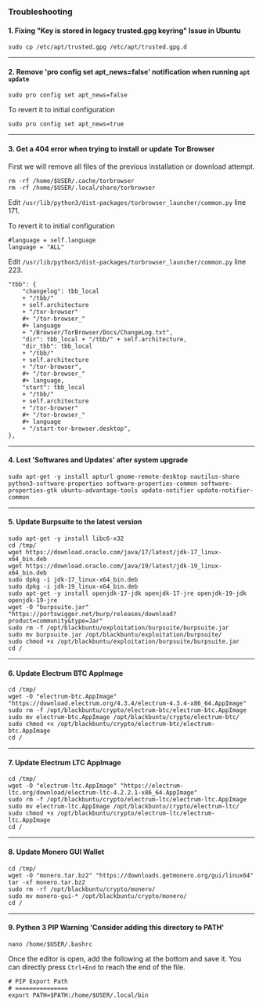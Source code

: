 ### Troubleshooting

#### 1. Fixing "Key is stored in legacy trusted.gpg keyring" Issue in Ubuntu

```shell
sudo cp /etc/apt/trusted.gpg /etc/apt/trusted.gpg.d
```

* * *

#### 2. Remove 'pro config set apt_news=false' notification when running `apt update`

```shell
sudo pro config set apt_news=false
```

To revert it to initial configuration

```shell
sudo pro config set apt_news=true
```

* * *

#### 3. Get a 404 error when trying to install or update Tor Browser

First we will remove all files of the previous installation or download attempt.

```shell
rm -rf /home/$USER/.cache/torbrowser
rm -rf /home/$USER/.local/share/torbrowser
```

Edit `/usr/lib/python3/dist-packages/torbrowser_launcher/common.py` line 171.

To revert it to initial configuration

```
#language = self.language
language = "ALL"
```

Edit `/usr/lib/python3/dist-packages/torbrowser_launcher/common.py` line 223.

```
"tbb": {
    "changelog": tbb_local
    + "/tbb/"
    + self.architecture
    + "/tor-browser"
    #+ "/tor-browser_"
    #+ language
    + "/Browser/TorBrowser/Docs/ChangeLog.txt",
    "dir": tbb_local + "/tbb/" + self.architecture,
    "dir_tbb": tbb_local
    + "/tbb/"
    + self.architecture
    + "/tor-browser",
    #+ "/tor-browser_"
    #+ language,
    "start": tbb_local
    + "/tbb/"
    + self.architecture
    + "/tor-browser"
    #+ "/tor-browser_"
    #+ language
    + "/start-tor-browser.desktop",
},
```

* * *

#### 4. Lost 'Softwares and Updates' after system upgrade

```shell
sudo apt-get -y install apturl gnome-remote-desktop nautilus-share python3-software-properties software-properties-common software-properties-gtk ubuntu-advantage-tools update-notifier update-notifier-common
```

* * *

#### 5. Update Burpsuite to the latest version

```shell
sudo apt-get -y install libc6-x32
cd /tmp/
wget https://download.oracle.com/java/17/latest/jdk-17_linux-x64_bin.deb
wget https://download.oracle.com/java/19/latest/jdk-19_linux-x64_bin.deb
sudo dpkg -i jdk-17_linux-x64_bin.deb
sudo dpkg -i jdk-19_linux-x64_bin.deb
sudo apt-get -y install openjdk-17-jdk openjdk-17-jre openjdk-19-jdk openjdk-19-jre
wget -O "burpsuite.jar" "https://portswigger.net/burp/releases/download?product=community&type=Jar"
sudo rm -f /opt/blackbuntu/exploitation/burpsuite/burpsuite.jar
sudo mv burpsuite.jar /opt/blackbuntu/exploitation/burpsuite/
sudo chmod +x /opt/blackbuntu/exploitation/burpsuite/burpsuite.jar
cd /
```

* * *

#### 6. Update Electrum BTC AppImage

```shell
cd /tmp/
wget -O "electrum-btc.AppImage" "https://download.electrum.org/4.3.4/electrum-4.3.4-x86_64.AppImage"
sudo rm -f /opt/blackbuntu/crypto/electrum-btc/electrum-btc.AppImage
sudo mv electrum-btc.AppImage /opt/blackbuntu/crypto/electrum-btc/
sudo chmod +x /opt/blackbuntu/crypto/electrum-btc/electrum-btc.AppImage
cd /
```

* * *

#### 7. Update Electrum LTC AppImage

```shell
cd /tmp/
wget -O "electrum-ltc.AppImage" "https://electrum-ltc.org/download/electrum-ltc-4.2.2.1-x86_64.AppImage"
sudo rm -f /opt/blackbuntu/crypto/electrum-ltc/electrum-ltc.AppImage
sudo mv electrum-ltc.AppImage /opt/blackbuntu/crypto/electrum-ltc/
sudo chmod +x /opt/blackbuntu/crypto/electrum-ltc/electrum-ltc.AppImage
cd /
```

* * *

#### 8. Update Monero GUI Wallet

```shell
cd /tmp/
wget -O "monero.tar.bz2" "https://downloads.getmonero.org/gui/linux64"
tar -xf monero.tar.bz2
sudo rm -rf /opt/blackbuntu/crypto/monero/
sudo mv monero-gui-* /opt/blackbuntu/crypto/monero/
cd /
```

* * *

#### 9. Python 3 PIP Warning 'Consider adding this directory to PATH'

```shell
nano /home/$USER/.bashrc
```

Once the editor is open, add the following at the bottom and save it. You can directly press `Ctrl+End` to reach the end of the file.

```
# PIP Export Path 
# ===============
export PATH=$PATH:/home/$USER/.local/bin
```
